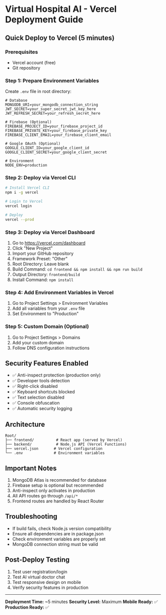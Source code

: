 # Virtual Hospital AI - Vercel Deployment Guide

## Quick Deploy to Vercel (5 minutes)

### Prerequisites
- Vercel account (free)
- Git repository

### Step 1: Prepare Environment Variables
Create `.env` file in root directory:
```env
# Database
MONGODB_URI=your_mongodb_connection_string
JWT_SECRET=your_super_secret_jwt_key_here
JWT_REFRESH_SECRET=your_refresh_secret_here

# Firebase (Optional)
FIREBASE_PROJECT_ID=your_firebase_project_id
FIREBASE_PRIVATE_KEY=your_firebase_private_key
FIREBASE_CLIENT_EMAIL=your_firebase_client_email

# Google OAuth (Optional)
GOOGLE_CLIENT_ID=your_google_client_id
GOOGLE_CLIENT_SECRET=your_google_client_secret

# Environment
NODE_ENV=production
```

### Step 2: Deploy via Vercel CLI
```bash
# Install Vercel CLI
npm i -g vercel

# Login to Vercel
vercel login

# Deploy
vercel --prod
```

### Step 3: Deploy via Vercel Dashboard
1. Go to https://vercel.com/dashboard
2. Click "New Project"
3. Import your GitHub repository
4. Framework Preset: "Other"
5. Root Directory: Leave blank
6. Build Command: `cd frontend && npm install && npm run build`
7. Output Directory: `frontend/build`
8. Install Command: `npm install`

### Step 4: Add Environment Variables in Vercel
1. Go to Project Settings > Environment Variables
2. Add all variables from your `.env` file
3. Set Environment to "Production"

### Step 5: Custom Domain (Optional)
1. Go to Project Settings > Domains
2. Add your custom domain
3. Follow DNS configuration instructions

## Security Features Enabled
- ✅ Anti-inspect protection (production only)
- ✅ Developer tools detection
- ✅ Right-click disabled
- ✅ Keyboard shortcuts blocked
- ✅ Text selection disabled
- ✅ Console obfuscation
- ✅ Automatic security logging

## Architecture
```
Root/
├── frontend/          # React app (served by Vercel)
├── backend/           # Node.js API (Vercel Functions)
├── vercel.json       # Vercel configuration
└── .env              # Environment variables
```

## Important Notes
1. MongoDB Atlas is recommended for database
2. Firebase setup is optional but recommended
3. Anti-inspect only activates in production
4. All API routes go through `/api/*`
5. Frontend routes are handled by React Router

## Troubleshooting
- If build fails, check Node.js version compatibility
- Ensure all dependencies are in package.json
- Check environment variables are properly set
- MongoDB connection string must be valid

## Post-Deploy Testing
1. Test user registration/login
2. Test AI virtual doctor chat
3. Test responsive design on mobile
4. Verify security features in production

---
**Deployment Time:** ~5 minutes
**Security Level:** Maximum
**Mobile Ready:** ✅
**Production Ready:** ✅
